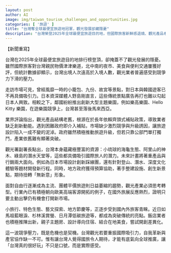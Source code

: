 ```yaml
---
layout: post
author: AI
image: img/taiwan_tourism_challenges_and_opportunities.jpg
categories: [ '旅遊' ]
title: "台灣奪全球最便宜旅遊地冠軍，觀光發展卻藏隱憂"
description: "台灣榮登2025年全球最便宜旅遊目的地，但國際旅客新鮮感退燒、觀光產品老化，出境人次遠超入境，業界競爭力面臨挑戰。政府強調資源豐富，推動主題創新與深化小旅行、深度生態等特色發展，盼扭轉無新意形象。旅遊業者積極轉型，拓展高端市場與在地特色，尋求危機中的新機會，盼讓『台灣真的很好玩』成為全球旅人實感。"
---
```

【新聞重寫】

台灣在2025年全球最便宜旅遊目的地排行榜登頂，卻掩蓋不了觀光發展的隱憂。雖然國際旅客對台灣親民物價津津樂道，北中南的夜市、美食與便利交通屢獲好評，但統計數據卻顯示，台灣出境人次遠高於入境人數，觀光業者普遍感受到競爭力下滑的壓力。

走訪市場可見，曾經風靡一時的小籠包、九份、故宮等景點，對日本與韓國遊客已不再具備吸引力。日本資深媒體人野島剛直言，這些傳統景點廣告再打也難以勾起日本人興致。相較之下，鄰國紛紛推出創新大型主題樂園，例如樂高樂園、Hello Kitty 樂園，在遊樂園競爭上，台灣甚至落後馬來西亞。

業界評論指出，觀光產品結構老舊，根源在於長年依賴齊頭式補貼政策，導致業者缺乏創新動能。遇到困難政府即介入補貼，市場缺少激烈競爭與升級誘因，讓旅遊設計陷入一成不變的泥淖。政府雖然積極推動旅遊升級，但若只靠公部門單打獨鬥，產業依舊難有顯著突破。

觀光署副署長點出，台灣本身蘊藏極豐富的資源：小琉球的海龜生態、阿里山的神木、綠島的潛水天堂等，這些都具備吸引國際旅人的潛力。未來計畫將著重產品與行銷兩大面向。例如為日本市場設計創新踩線團，還有針對登山、潛水、深度文化體驗等題材開發新行程。同時，地方政府獲得預算協助，著手整建設施、創生新景點，期待扭轉「無新意」形象。

面對自由行逐漸成為主流、團體平價旅遊則日益萎縮的趨勢，觀光產業必須思考轉型。行業內已有積極朝向歐美高端客源開拓的例子，在國外旅展反應熱烈，證明只要主動出擊仍有機會打開新市場。

小旅行、特色生態、藝文探索、地方節慶等，正逐步受到國內外旅客青睞。近日如馬祖藍眼淚、杉林溪賞螢、日月潭低碳旅遊等，都成為突破傳統的亮點。飯店業者也積極推陳出新，親子主題房、設計導向住宿、結合在地美食，嘗試開創差異化。

這一波競爭壓力，既是危機也是契機。台灣觀光若要重振國際吸引力，自我革新與產官協作缺一不可。惟有讓台灣人覺得國旅令人期待，才能有底氣向全球推廣，讓「台灣真的很好玩」不只是口號，而是實際感受。